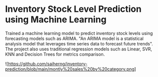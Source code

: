 # Inventory Stock Level Prediction using Machine Learning

Trained a machine learning model to predict inventory stock levels using forecasting models such as ARIMA. "An ARIMA model is a statistical analysis model that leverages time series data to forecast future trends". 
The project also uses traditional regression models such as Linear, SVR, KNN and Decision Trees for metrics comparison. 

![https://github.com/saiherng/inventory-prediction/blob/main/montly%20sales%20by%20category.png]
